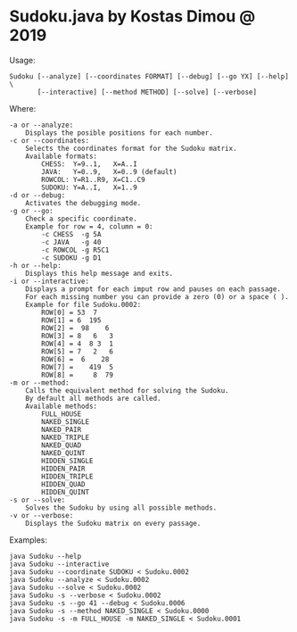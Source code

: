 # Sudoku.java by Kostas Dimou @ 2019

Usage:

    Sudoku [--analyze] [--coordinates FORMAT] [--debug] [--go YX] [--help] \
           [--interactive] [--method METHOD] [--solve] [--verbose]

Where:

    -a or --analyze:
        Displays the posible positions for each number.
    -c or --coordinates:
        Selects the coordinates format for the Sudoku matrix.
        Available formats:
            CHESS:  Y=9..1,   X=A..I
            JAVA:   Y=0..9,   X=0..9 (default)
            ROWCOL: Y=R1..R9, X=C1..C9
            SUDOKU: Y=A..I,   X=1..9
    -d or --debug:
        Activates the debugging mode.
    -g or --go:
        Check a specific coordinate.
        Example for row = 4, column = 0:
            -c CHESS  -g 5A
            -c JAVA   -g 40
            -c ROWCOL -g R5C1
            -c SUDOKU -g D1
    -h or --help:
        Displays this help message and exits.
    -i or --interactive:
        Displays a prompt for each imput row and pauses on each passage.
        For each missing number you can provide a zero (0) or a space ( ).
        Example for file Sudoku.0002:
            ROW[0] = 53  7
            ROW[1] = 6  195
            ROW[2] =  98    6
            ROW[3] = 8   6   3
            ROW[4] = 4  8 3  1
            ROW[5] = 7   2   6
            ROW[6] =  6    28
            ROW[7] =    419  5
            ROW[8] =     8  79
    -m or --method:
        Calls the equivalent method for solving the Sudoku.
        By default all methods are called.
        Available methods:
            FULL_HOUSE
            NAKED_SINGLE
            NAKED_PAIR
            NAKED_TRIPLE
            NAKED_QUAD
            NAKED_QUINT
            HIDDEN_SINGLE
            HIDDEN_PAIR
            HIDDEN_TRIPLE
            HIDDEN_QUAD
            HIDDEN_QUINT
    -s or --solve:
        Solves the Sudoku by using all possible methods.
    -v or --verbose:
        Displays the Sudoku matrix on every passage.

Examples:

    java Sudoku --help
    java Sudoku --interactive
    java Sudoku --coordinate SUDOKU < Sudoku.0002
    java Sudoku --analyze < Sudoku.0002
    java Sudoku --solve < Sudoku.0002
    java Sudoku -s --verbose < Sudoku.0002
    java Sudoku -s --go 41 --debug < Sudoku.0006
    java Sudoku -s --method NAKED_SINGLE < Sudoku.0000
    java Sudoku -s -m FULL_HOUSE -m NAKED_SINGLE < Sudoku.0001
